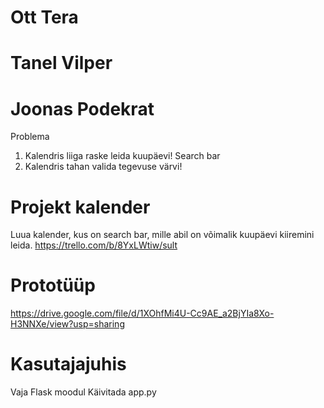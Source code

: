 # Ott Tera
# Tanel Vilper
# Joonas Podekrat
Problema
1. Kalendris liiga raske leida kuupäevi! Search bar
2. Kalendris tahan valida tegevuse värvi!
# Projekt kalender
Luua kalender, kus on search bar, mille abil on võimalik kuupäevi kiiremini leida.
https://trello.com/b/8YxLWtiw/sult
# Prototüüp 
https://drive.google.com/file/d/1XOhfMi4U-Cc9AE_a2BjYIa8Xo-H3NNXe/view?usp=sharing
# Kasutajajuhis
Vaja Flask moodul
Käivitada app.py
